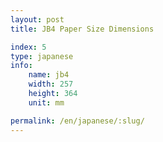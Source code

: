 ```yaml
---
layout: post
title: JB4 Paper Size Dimensions

index: 5
type: japanese
info:
    name: jb4
    width: 257
    height: 364
    unit: mm

permalink: /en/japanese/:slug/
---
```



